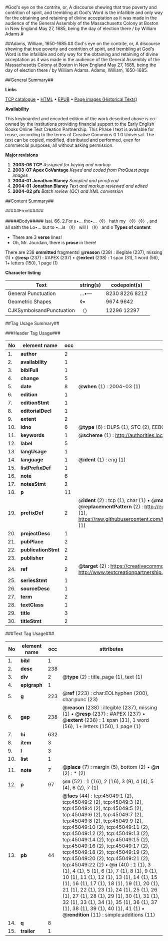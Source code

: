 #God's eye on the contrite, or, A discourse shewing that true poverty and contrition of spirit, and trembling at God's Word is the infallible and only way for the obtaining and retaining of divine acceptation as it was made in the audience of the General Assembly of the Massachusetts Colony at Boston in New England May 27, 1685, being the day of election there / by William Adams.#

##Adams, William, 1650-1685.##
God's eye on the contrite, or, A discourse shewing that true poverty and contrition of spirit, and trembling at God's Word is the infallible and only way for the obtaining and retaining of divine acceptation as it was made in the audience of the General Assembly of the Massachusetts Colony at Boston in New England May 27, 1685, being the day of election there / by William Adams.
Adams, William, 1650-1685.

##General Summary##

**Links**

[TCP catalogue](http://www.ota.ox.ac.uk/tcp/)  • 
[HTML](http://tei.it.ox.ac.uk/tcp/Texts-HTML/free/A26/A26346.html)  • 
[EPUB](http://tei.it.ox.ac.uk/tcp/Texts-EPUB/free/A26/A26346.epub) • 
[Page images (Historical Texts)](https://data.historicaltexts.jisc.ac.uk/view?pubId=eebo-10445622e&pageId=eebo-10445622e-45049-1)

**Availability**

This keyboarded and encoded edition of the
	       work described above is co-owned by the institutions
	       providing financial support to the Early English Books
	       Online Text Creation Partnership. This Phase I text is
	       available for reuse, according to the terms of Creative
	       Commons 0 1.0 Universal. The text can be copied,
	       modified, distributed and performed, even for
	       commercial purposes, all without asking permission.

**Major revisions**

1. __2003-06__ __TCP__ *Assigned for keying and markup*
1. __2003-07__ __Apex CoVantage__ *Keyed and coded from ProQuest page images*
1. __2004-01__ __Jonathan Blaney__ *Sampled and proofread*
1. __2004-01__ __Jonathan Blaney__ *Text and markup reviewed and edited*
1. __2004-02__ __pfs__ *Batch review (QC) and XML conversion*

##Content Summary##

#####Front#####

#####Body#####
Isai. 66. 2.For a•… tho•…〈◊〉 hath my 〈◊〉〈◊〉, and all saith the Lo•… but to •…is 〈◊〉 will I 〈◊〉 and o
**Types of content**

  * There are 3 **verse** lines!
  * Oh, Mr. Jourdain, there is **prose** in there!

There are 238 **ommitted** fragments! 
 @__reason__ (238) : illegible (237), missing (1)  •  @__resp__ (237) : #APEX (237)  •  @__extent__ (238) : 1 span (31), 1 word (56), 1+ letters (150), 1 page (1)

**Character listing**


|Text|string(s)|codepoint(s)|
|---|---|---|
|General Punctuation|…•—|8230 8226 8212|
|Geometric Shapes|◊▪|9674 9642|
|CJKSymbolsandPunctuation|〈〉|12296 12297|

##Tag Usage Summary##

###Header Tag Usage###

|No|element name|occ|attributes|
|---|---|---|---|
|1.|__author__|2||
|2.|__availability__|1||
|3.|__biblFull__|1||
|4.|__change__|5||
|5.|__date__|8| @__when__ (1) : 2004-03 (1)|
|6.|__edition__|1||
|7.|__editionStmt__|1||
|8.|__editorialDecl__|1||
|9.|__extent__|2||
|10.|__idno__|6| @__type__ (6) : DLPS (1), STC (2), EEBO-CITATION (1), OCLC (1), VID (1)|
|11.|__keywords__|1| @__scheme__ (1) : http://authorities.loc.gov/ (1)|
|12.|__label__|5||
|13.|__langUsage__|1||
|14.|__language__|1| @__ident__ (1) : eng (1)|
|15.|__listPrefixDef__|1||
|16.|__note__|6||
|17.|__notesStmt__|2||
|18.|__p__|11||
|19.|__prefixDef__|2| @__ident__ (2) : tcp (1), char (1)  •  @__matchPattern__ (2) : ([0-9\-]+):([0-9IVX]+) (1), (.+) (1)  •  @__replacementPattern__ (2) : http://eebo.chadwyck.com/downloadtiff?vid=$1&page=$2 (1), https://raw.githubusercontent.com/textcreationpartnership/Texts/master/tcpchars.xml#$1 (1)|
|20.|__projectDesc__|1||
|21.|__pubPlace__|2||
|22.|__publicationStmt__|2||
|23.|__publisher__|2||
|24.|__ref__|2| @__target__ (2) : https://creativecommons.org/publicdomain/zero/1.0/ (1), http://www.textcreationpartnership.org/docs/. (1)|
|25.|__seriesStmt__|1||
|26.|__sourceDesc__|1||
|27.|__term__|2||
|28.|__textClass__|1||
|29.|__title__|3||
|30.|__titleStmt__|2||


###Text Tag Usage###

|No|element name|occ|attributes|
|---|---|---|---|
|1.|__bibl__|1||
|2.|__desc__|238||
|3.|__div__|2| @__type__ (2) : title_page (1), text (1)|
|4.|__epigraph__|1||
|5.|__g__|223| @__ref__ (223) : char:EOLhyphen (200), char:punc (23)|
|6.|__gap__|238| @__reason__ (238) : illegible (237), missing (1)  •  @__resp__ (237) : #APEX (237)  •  @__extent__ (238) : 1 span (31), 1 word (56), 1+ letters (150), 1 page (1)|
|7.|__hi__|632||
|8.|__item__|3||
|9.|__l__|3||
|10.|__list__|1||
|11.|__note__|7| @__place__ (7) : margin (5), bottom (2)  •  @__n__ (2) : * (2)|
|12.|__p__|97| @__n__ (52) : 1 (16), 2 (16), 3 (9), 4 (4), 5 (4), 6 (2), 7 (1)|
|13.|__pb__|44| @__facs__ (44) : tcp:45049:1 (2), tcp:45049:2 (2), tcp:45049:3 (2), tcp:45049:4 (2), tcp:45049:5 (2), tcp:45049:6 (2), tcp:45049:7 (2), tcp:45049:8 (2), tcp:45049:9 (2), tcp:45049:10 (2), tcp:45049:11 (2), tcp:45049:12 (2), tcp:45049:13 (2), tcp:45049:14 (2), tcp:45049:15 (2), tcp:45049:16 (2), tcp:45049:17 (2), tcp:45049:18 (2), tcp:45049:19 (2), tcp:45049:20 (2), tcp:45049:21 (2), tcp:45049:22 (2)  •  @__n__ (40) : 1 (1), 3 (1), 4 (1), 5 (1), 6 (1), 7 (1), 8 (1), 9 (1), 10 (1), 11 (1), 12 (1), 13 (1), 14 (1), 15 (1), 16 (1), 17 (1), 18 (1), 19 (1), 20 (1), 21 (1), 22 (1), 23 (1), 24 (1), 25 (1), 26 (1), 27 (1), 28 (1), 29 (1), 30 (1), 31 (1), 32 (1), 33 (1), 34 (1), 35 (1), 36 (1), 37 (1), 38 (1), 39 (1), 40 (1), 41 (1)  •  @__rendition__ (11) : simple:additions (11)|
|14.|__q__|8||
|15.|__trailer__|1||
